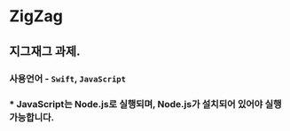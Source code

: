 # ZigZag
지그재그 과제.
---

### 사용언어 - ```Swift```, ```JavaScript```
### * JavaScript는 Node.js로 실행되며, Node.js가 설치되어 있어야 실행 가능합니다.
